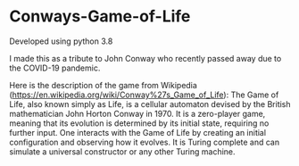 # Conways-Game-of-Life
Developed using python 3.8

I made this as a tribute to John Conway who recently passed away due to the COVID-19 pandemic.

Here is the description of the game from Wikipedia (https://en.wikipedia.org/wiki/Conway%27s_Game_of_Life):
    The Game of Life, also known simply as Life, is a cellular automaton devised
    by the British mathematician John Horton Conway in 1970.
    It is a zero-player game, meaning that its evolution is determined by its initial state, requiring no further input.
    One interacts with the Game of Life by creating an initial configuration and observing how it evolves.
    It is Turing complete and can simulate a universal constructor or any other Turing machine.
